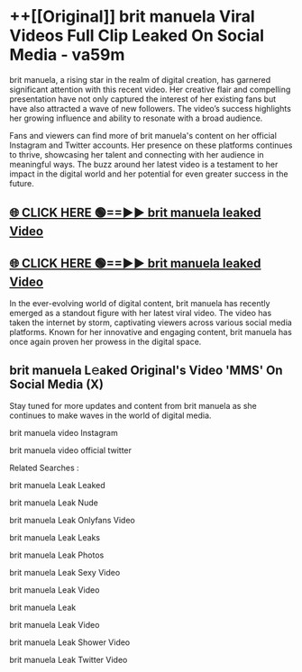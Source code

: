 # ++[[Original]] brit manuela Viral Videos Full Clip Leaked On Social Media - va59m<br>

brit manuela, a rising star in the realm of digital creation, has garnered significant attention with this recent video. Her creative flair and compelling presentation have not only captured the interest of her existing fans but have also attracted a wave of new followers. The video’s success highlights her growing influence and ability to resonate with a broad audience.

Fans and viewers can find more of brit manuela's content on her official Instagram and Twitter accounts. Her presence on these platforms continues to thrive, showcasing her talent and connecting with her audience in meaningful ways. The buzz around her latest video is a testament to her impact in the digital world and her potential for even greater success in the future.


## [🌐 CLICK HERE 🟢==►► brit manuela leaked Video ](https://onlyclips.site?title=brit_manuela&ref=git)

## [🌐 CLICK HERE 🟢==►► brit manuela leaked Video ](https://onlyclips.site?title=brit_manuela&ref=git)


In the ever-evolving world of digital content, brit manuela has recently emerged as a standout figure with her latest viral video. The video has taken the internet by storm, captivating viewers across various social media platforms. Known for her innovative and engaging content, brit manuela has once again proven her prowess in the digital space.



## brit manuela L𝚎aked Original's Video 'MMS' On Social Media (X)


Stay tuned for more updates and content from brit manuela as she continues to make waves in the world of digital media.

brit manuela video Instagram

brit manuela video official twitter


Related Searches :

brit manuela Leak Leaked

brit manuela Leak Nude

brit manuela Leak Onlyfans Video

brit manuela Leak Leaks

brit manuela Leak Photos

brit manuela Leak Sexy Video

brit manuela Leak Video

brit manuela Leak

brit manuela Leak Video

brit manuela Leak Shower Video

brit manuela Leak Twitter Video

